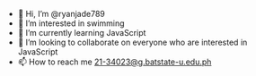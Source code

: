 - 👋 Hi, I’m @ryanjade789
- 👀 I’m interested in swimming
- 🌱 I’m currently learning JavaScript 
- 💞️ I’m looking to collaborate on everyone who are interested in JavaScript 
- 📫 How to reach me 21-34023@g.batstate-u.edu.ph

<!---
ryanjade789/ryanjade789 is a ✨ special ✨ repository because its `README.md` (this file) appears on your GitHub profile.
You can click the Preview link to take a look at your changes.
--->
